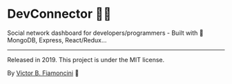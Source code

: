 # DevConnector 👨‍💻

Social network dashboard for developers/programmers - Built with 💚 MongoDB, Express, React/Redux... 

----------
Released in 2019. This project is under the MIT license.

By [Victor B. Fiamoncini](https://github.com/Victor-Fiamoncini) 🚀
